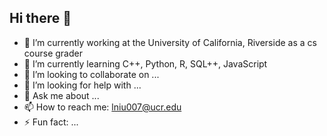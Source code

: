 ## Hi there 👋

- 🔭 I’m currently working at the University of California, Riverside as a cs course grader
- 🌱 I’m currently learning C++, Python, R, SQL++, JavaScript
- 👯 I’m looking to collaborate on ...
- 🤔 I’m looking for help with ...
- 💬 Ask me about ...
- 📫 How to reach me: lniu007@ucr.edu
- ⚡ Fun fact: ...

